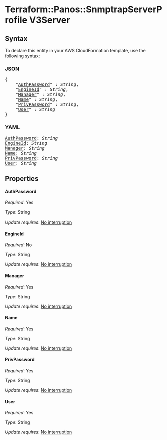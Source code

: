 # Terraform::Panos::SnmptrapServerProfile V3Server

## Syntax

To declare this entity in your AWS CloudFormation template, use the following syntax:

### JSON

<pre>
{
    "<a href="#authpassword" title="AuthPassword">AuthPassword</a>" : <i>String</i>,
    "<a href="#engineid" title="EngineId">EngineId</a>" : <i>String</i>,
    "<a href="#manager" title="Manager">Manager</a>" : <i>String</i>,
    "<a href="#name" title="Name">Name</a>" : <i>String</i>,
    "<a href="#privpassword" title="PrivPassword">PrivPassword</a>" : <i>String</i>,
    "<a href="#user" title="User">User</a>" : <i>String</i>
}
</pre>

### YAML

<pre>
<a href="#authpassword" title="AuthPassword">AuthPassword</a>: <i>String</i>
<a href="#engineid" title="EngineId">EngineId</a>: <i>String</i>
<a href="#manager" title="Manager">Manager</a>: <i>String</i>
<a href="#name" title="Name">Name</a>: <i>String</i>
<a href="#privpassword" title="PrivPassword">PrivPassword</a>: <i>String</i>
<a href="#user" title="User">User</a>: <i>String</i>
</pre>

## Properties

#### AuthPassword

_Required_: Yes

_Type_: String

_Update requires_: [No interruption](https://docs.aws.amazon.com/AWSCloudFormation/latest/UserGuide/using-cfn-updating-stacks-update-behaviors.html#update-no-interrupt)

#### EngineId

_Required_: No

_Type_: String

_Update requires_: [No interruption](https://docs.aws.amazon.com/AWSCloudFormation/latest/UserGuide/using-cfn-updating-stacks-update-behaviors.html#update-no-interrupt)

#### Manager

_Required_: Yes

_Type_: String

_Update requires_: [No interruption](https://docs.aws.amazon.com/AWSCloudFormation/latest/UserGuide/using-cfn-updating-stacks-update-behaviors.html#update-no-interrupt)

#### Name

_Required_: Yes

_Type_: String

_Update requires_: [No interruption](https://docs.aws.amazon.com/AWSCloudFormation/latest/UserGuide/using-cfn-updating-stacks-update-behaviors.html#update-no-interrupt)

#### PrivPassword

_Required_: Yes

_Type_: String

_Update requires_: [No interruption](https://docs.aws.amazon.com/AWSCloudFormation/latest/UserGuide/using-cfn-updating-stacks-update-behaviors.html#update-no-interrupt)

#### User

_Required_: Yes

_Type_: String

_Update requires_: [No interruption](https://docs.aws.amazon.com/AWSCloudFormation/latest/UserGuide/using-cfn-updating-stacks-update-behaviors.html#update-no-interrupt)

